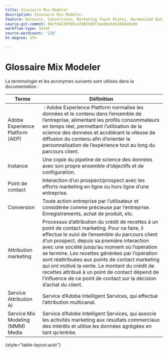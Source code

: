 ```yaml
---
title: Glossaire Mix Modeler
description: Glossaire Mix Modeler.
feature: Datasets, Conversions, Marketing Touch Points, Harmonized Data
source-git-commit: 08cfd4239f6bcaf885565f3ae04cbd51869e8c00
workflow-type: tm+mt
source-wordcount: '218'
ht-degree: 15%

---
```


# Glossaire Mix Modeler

La terminologie et les acronymes suivants sont utilisés dans la documentation :

| Terme | Définition |
|---|---|
| Adobe Experience Platform (AEP) |  : Adobe Experience Platform normalise les données et le contenu dans l’ensemble de l’entreprise, alimentant les profils consommateurs en temps réel, permettant l’utilisation de la science des données et accélérant la vitesse de diffusion du contenu afin d’orienter la personnalisation de l’expérience tout au long du parcours client. |
| Instance | Une copie du pipeline de science des données avec son propre ensemble d’objectifs et de configuration. |
| Point de contact | Interaction d’un prospect/prospect avec les efforts marketing en ligne ou hors ligne d’une entreprise. |
| Conversion | Toute action entreprise par l’utilisateur et considérée comme précieuse par l’entreprise. Enregistrements, achat de produit, etc. |
| Attribution marketing | Processus d’attribution du crédit de recettes à un point de contact marketing. Pour ce faire, il effectue le suivi de l’ensemble du parcours client d’un prospect, depuis sa première interaction avec une société jusqu’au moment où l’opération se termine. Les recettes générées par l’opération sont réattribuées aux points de contact marketing qui ont motivé la vente. Le montant du crédit de recettes attribué à un point de contact dépend de l’influence de ce point de contact sur la décision d’achat du client. |
| Service Attribution AI | Service d’Adobe Intelligent Services, qui effectue l’attribution multicanal. |
| Service Mix Modeling (MMM) Media | Service d’Adobe Intelligent Services, qui associe les activités marketing aux résultats commerciaux des intérêts et utilise les données agrégées en tant qu’entrée. |

{style="table-layout:auto"}


